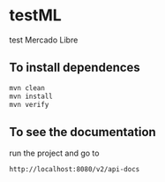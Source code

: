 # testML
test Mercado Libre

## To install dependences

```bash
mvn clean
mvn install
mvn verify
```


## To see the documentation

run the project and go to
```
http://localhost:8080/v2/api-docs
```